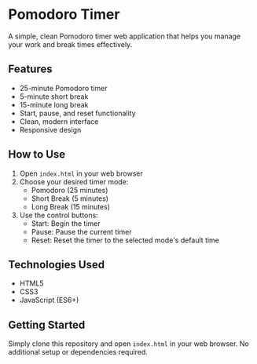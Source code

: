 # Pomodoro Timer

A simple, clean Pomodoro timer web application that helps you manage your work and break times effectively.

## Features

- 25-minute Pomodoro timer
- 5-minute short break
- 15-minute long break
- Start, pause, and reset functionality
- Clean, modern interface
- Responsive design

## How to Use

1. Open `index.html` in your web browser
2. Choose your desired timer mode:
   - Pomodoro (25 minutes)
   - Short Break (5 minutes)
   - Long Break (15 minutes)
3. Use the control buttons:
   - Start: Begin the timer
   - Pause: Pause the current timer
   - Reset: Reset the timer to the selected mode's default time

## Technologies Used

- HTML5
- CSS3
- JavaScript (ES6+)

## Getting Started

Simply clone this repository and open `index.html` in your web browser. No additional setup or dependencies required. 